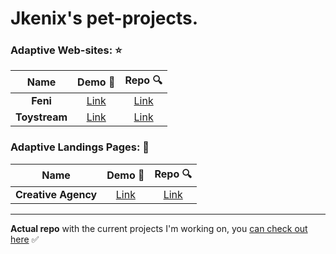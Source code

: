 # Jkenix's pet-projects. 

### Adaptive Web-sites: ⭐  

|Name|Demo 🔗|Repo 🔍|
|:------------------:|:------:|:------:|
|**Feni**|[Link](https://feni-studio.netlify.app/)|[Link](https://github.com/jkenix/jkenix-project/tree/feni-website)|
|**Toystream**|[Link](https://toystream-team.netlify.app/)|[Link](https://github.com/jkenix/jkenix.github.io/tree/toystream) |

### Adaptive Landings Pages: 🌟  

|Name|Demo 🔗|Repo 🔍|
|:------------------:|:------:|:------:|
|**Creative Agency**|[Link](https://creative-agencyyyy.netlify.app/)|[Link](https://github.com/jkenix/jkenix-projects/tree/creative-agency)|

---

**Actual repo** with the current projects I'm working on, you [can check out here](https://github.com/jkenix/jkenix-projects) ✅ 
